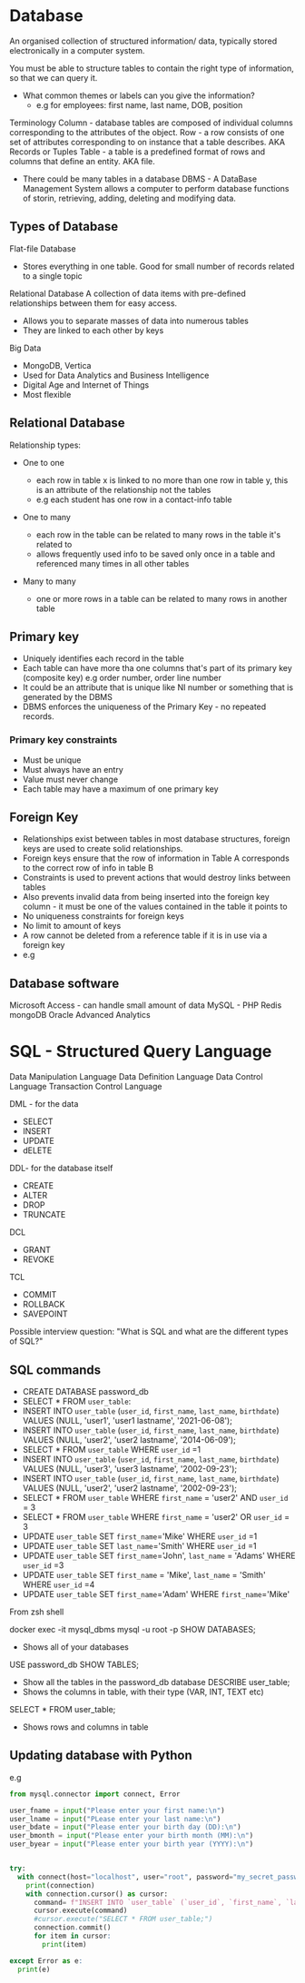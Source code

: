 
# Database

An organised collection of structured information/ data, typically stored electronically in a computer system.

You must be able to structure tables to contain the right type of information, so that we can query it.
- What common themes or labels can you give the information?
	- e.g for employees: first name, last name, DOB, position

Terminology
Column - database tables are composed of individual columns corresponding to the attributes of the object.
Row - a row consists of one set of attributes corresponding to on instance that a table describes. AKA Records or Tuples
Table - a table is a predefined format of rows and columns that define an entity. AKA file.
- There could be many tables in a database 
DBMS - A DataBase Management System allows a computer to perform database functions of storin, retrieving, adding, deleting and modifying data.


## Types of Database
Flat-file Database
- Stores everything in one table. Good for small number of records related to a single topic

Relational Database
A collection of data items with pre-defined relationships between them for easy access.
- Allows you to separate masses of data into numerous tables
- They are linked to each other by keys

Big Data
- MongoDB, Vertica
- Used for Data Analytics and Business Intelligence
- Digital Age and Internet of Things
- Most flexible

## Relational Database

Relationship types:
- One to one
	- each row in table x is linked to no more than one row in table y, this is an attribute of the relationship not the tables
	- e.g each student has one row in a contact-info table
- One to many
	- each row in the table can be related to many rows in the table it's related to
	- allows frequently used info to be saved only once in a table and referenced many times in all other tables
	
- Many to many 
	- one or more rows in a table can be related to many rows in another table
	
## Primary key

- Uniquely identifies each record in the table
- Each table can have more tha one columns that's part of its primary key (composite key) e.g order number, order line number
- It could be an attribute that is unique like NI number or something that is generated by the DBMS
- DBMS enforces the uniqueness of the Primary Key - no repeated records.

### Primary key constraints
- Must be unique
- Must always have an entry
- Value must never change
- Each table may have a maximum of one primary key

## Foreign Key

- Relationships exist between tables in most database structures, foreign keys are used to create solid relationships.
- Foreign keys ensure that the row of information in Table A corresponds to the correct row of info in table B
- Constraints is used to prevent actions that would destroy links between tables
- Also prevents invalid data from being inserted into the foreign key column - it must be one of the values contained in the table it points to
- No uniqueness constraints for foreign keys
- No limit to amount of keys
- A row cannot be deleted from a reference table if it is in use via a foreign key
- e.g 

## Database software

Microsoft Access - can handle small amount of data
MySQL - PHP
Redis 
mongoDB
Oracle Advanced Analytics


# SQL - Structured Query Language

Data Manipulation Language
Data Definition Language
Data Control Language
Transaction Control Language

DML - for the data
- SELECT
- INSERT
- UPDATE
- dELETE

DDL- for the database itself
- CREATE
- ALTER
- DROP
- TRUNCATE

DCL
- GRANT
- REVOKE

TCL
- COMMIT
- ROLLBACK
- SAVEPOINT

Possible interview question: "What is SQL and what are the different types of SQL?"

## SQL commands

- CREATE DATABASE password_db
- SELECT * FROM `user_table`:
- INSERT INTO `user_table` (`user_id`, `first_name`, `last_name`, `birthdate`) VALUES (NULL, 'user1', 'user1 lastname', '2021-06-08');
- INSERT INTO `user_table` (`user_id`, `first_name`, `last_name`, `birthdate`) VALUES (NULL, 'user2', 'user2 lastname', '2014-06-09');
- SELECT * FROM `user_table` WHERE `user_id` =1
- INSERT INTO `user_table` (`user_id`, `first_name`, `last_name`, `birthdate`) VALUES (NULL, 'user3', 'user3 lastname', '2002-09-23');
- INSERT INTO `user_table` (`user_id`, `first_name`, `last_name`, `birthdate`) VALUES (NULL, 'user2', 'user2 lastname', '2002-09-23');
- SELECT * FROM `user_table` WHERE `first_name` = 'user2' AND `user_id` = 3
- SELECT * FROM `user_table` WHERE `first_name` = 'user2' OR `user_id` = 3
- UPDATE `user_table` SET `first_name`='Mike' WHERE `user_id` =1
- UPDATE `user_table` SET `last_name`='Smith' WHERE `user_id` =1
- UPDATE `user_table` SET `first_name`='John', `last_name` = 'Adams' WHERE `user_id` =3
- UPDATE `user_table` SET `first_name` = 'Mike', `last_name` = 'Smith' WHERE `user_id` =4
- UPDATE `user_table` SET `first_name`='Adam' WHERE `first_name`='Mike'

From zsh shell

docker exec -it mysql_dbms mysql -u root -p 
SHOW DATABASES;
- Shows all of your databases 

USE password_db
SHOW TABLES;
- Show all the tables in the password_db database
DESCRIBE user_table;
- Shows the columns in table, with their type (VAR, INT, TEXT etc)

SELECT * FROM user_table;
- Shows rows and columns in table


## Updating database with Python 
e.g
```python
from mysql.connector import connect, Error

user_fname = input("Please enter your first name:\n")
user_lname = input("PLease enter your last name:\n")
user_bdate = input("Please enter your birth day (DD):\n")
user_bmonth = input("Please enter your birth month (MM):\n")
user_byear = input("Please enter your birth year (YYYY):\n")


try:
  with connect(host="localhost", user="root", password="my_secret_password", database="password_db") as connection:
    print(connection)
    with connection.cursor() as cursor:
      command= f"INSERT INTO `user_table` (`user_id`, `first_name`, `last_name`, `birthdate`) VALUES (NULL,'{user_fname>
      cursor.execute(command)
      #cursor.execute("SELECT * FROM user_table;")
      connection.commit()
      for item in cursor:
        print(item)

except Error as e:
  print(e)
```


